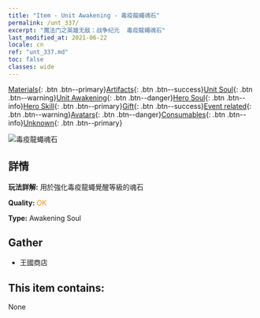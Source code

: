 ```yaml
---
title: "Item - Unit Awakening - 毒疫龍蠅魂石"
permalink: /unt_337/
excerpt: "魔法门之英雄无敌：战争纪元  毒疫龍蠅魂石"
last_modified_at: 2021-06-22
locale: cn
ref: "unt_337.md"
toc: false
classes: wide
---
```

 [Materials](/ItemsCN/){: .btn .btn--primary}[Artifacts](/ItemsCN/Artifacts/){: .btn .btn--success}[Unit Soul](/ItemsCN/UnitSoul/){: .btn .btn--warning}[Unit Awakening](/ItemsCN/UnitAwakening/){: .btn .btn--danger}[Hero Soul](/ItemsCN/HeroSoul/){: .btn .btn--info}[Hero Skill](/ItemsCN/HeroSkill/){: .btn .btn--primary}[Gift](/ItemsCN/Gift/){: .btn .btn--success}[Event related](/ItemsCN/Events/){: .btn .btn--warning}[Avatars](/ItemsCN/Avatars/){: .btn .btn--danger}[Consumables](/ItemsCN/Consumables/){: .btn .btn--info}[Unknown](/ItemsCN/Unknown/){: .btn .btn--primary}

 ![毒疫龍蠅魂石](/images/u/tia_longying.jpg)

## 詳情
 **玩法詳解:** 用於強化毒疫龍蠅覺醒等級的魂石

 **Quality:** <span style="color: #FF8C00">OK</span>

 **Type:** Awakening Soul

## Gather

*    王國商店 

## This item contains:

  None


